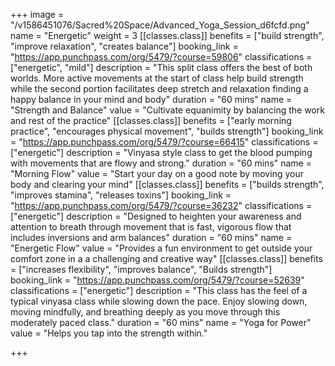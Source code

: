 +++
image = "/v1586451076/Sacred%20Space/Advanced_Yoga_Session_d6fcfd.png"
name = "Energetic"
weight = 3
[[classes.class]]
benefits = ["build strength", "improve relaxation", "creates balance"]
booking_link = "https://app.punchpass.com/org/5479/?course=59806"
classifications = ["energetic", "mild"]
description = "This split class offers the best of both worlds. More active movements at the start of class help build strength while the second portion facilitates deep stretch and relaxation finding a happy balance in your mind and body"
duration = "60 mins"
name = "Strength and Balance"
value = "Cultivate equanimity by balancing the work and rest of the practice"
[[classes.class]]
benefits = ["early morning practice", "encourages physical movement", "builds strength"]
booking_link = "https://app.punchpass.com/org/5479/?course=66415"
classifications = ["energetic"]
description = "Vinyasa style class to get the blood pumping with movements that are flowy and strong."
duration = "60 mins"
name = "Morning Flow"
value = "Start your day on a good note by moving your body and clearing your mind"
[[classes.class]]
benefits = ["builds strength", "improves stamina", "releases toxins"]
booking_link = "https://app.punchpass.com/org/5479/?course=36232"
classifications = ["energetic"]
description = "Designed to heighten your awareness and attention to breath through movement that is fast, vigorous flow that includes inversions and arm balances"
duration = "60 mins"
name = "Energetic Flow"
value = "Provides a fun environment to get outside your comfort zone in a a challenging and creative way"
[[classes.class]]
benefits = ["increases flexibility", "improves balance", "Builds strength"]
booking_link = "https://app.punchpass.com/org/5479/?course=52639"
classifications = ["energetic"]
description = "This class has the feel of a typical vinyasa class while slowing down the pace. Enjoy slowing down, moving mindfully, and breathing deeply as you move through this moderately paced class."
duration = "60 mins"
name = "Yoga for Power"
value = "Helps you tap into the strength within."

+++
